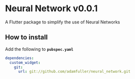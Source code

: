 # Neural Network v0.0.1

A Flutter package to simplify the use of Neural Networks

## How to install
Add the following to **`pubspec.yaml`**
```yaml
dependencies:
  custom_widget:
    git:
      url: git://github.com/adamfuller/neural_network.git
```